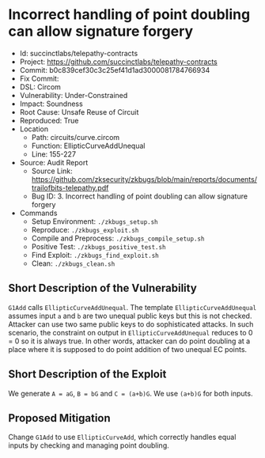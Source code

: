 # Incorrect handling of point doubling can allow signature forgery

* Id: succinctlabs/telepathy-contracts
* Project: https://github.com/succinctlabs/telepathy-contracts
* Commit: b0c839cef30c3c25ef41d1ad3000081784766934
* Fix Commit: 
* DSL: Circom
* Vulnerability: Under-Constrained
* Impact: Soundness
* Root Cause: Unsafe Reuse of Circuit
* Reproduced: True
* Location
  - Path: circuits/curve.circom
  - Function: EllipticCurveAddUnequal
  - Line: 155-227
* Source: Audit Report
  - Source Link: https://github.com/zksecurity/zkbugs/blob/main/reports/documents/trailofbits-telepathy.pdf
  - Bug ID: 3. Incorrect handling of point doubling can allow signature forgery
* Commands
  - Setup Environment: `./zkbugs_setup.sh`
  - Reproduce: `./zkbugs_exploit.sh`
  - Compile and Preprocess: `./zkbugs_compile_setup.sh`
  - Positive Test: `./zkbugs_positive_test.sh`
  - Find Exploit: `./zkbugs_find_exploit.sh`
  - Clean: `./zkbugs_clean.sh`

## Short Description of the Vulnerability

`G1Add` calls `EllipticCurveAddUnequal`. The template `EllipticCurveAddUnequal` assumes input `a` and `b` are two unequal public keys but this is not checked. Attacker can use two same public keys to do sophisticated attacks. In such scenario, the constraint on output in `EllipticCurveAddUnequal` reduces to 0 = 0 so it is always true. In other words, attacker can do point doubling at a place where it is supposed to do point addition of two unequal EC points.

## Short Description of the Exploit

We generate `A = aG`, `B = bG` and `C = (a+b)G`. We use `(a+b)G` for both inputs.

## Proposed Mitigation

Change `G1Add` to use `EllipticCurveAdd`, which correctly handles equal inputs by checking and managing point doubling.

